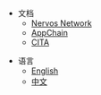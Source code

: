 <!-- the following part should be indentical to https://raw.githubusercontent.com/cryptape/Nervos-Docs/master/_navbar.md -->
* 文档
  * [Nervos Network](https://cryptape.github.io/Nervos-Docs)
  * [AppChain](https://cryptape.github.io/Nervos-AppChain-Docs/)
  * [CITA]()
<!-- the above part should be indentical to https://raw.githubusercontent.com/cryptape/Nervos-Docs/master/_navbar.md -->
* 语言
  * [English]()
  * [中文](zh-CN/quick-start/intro)